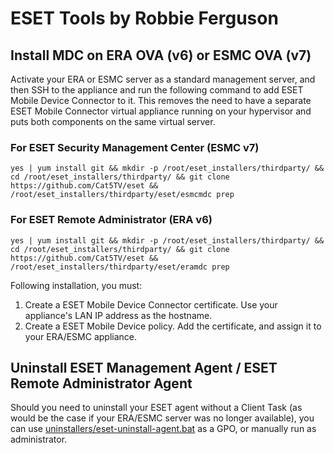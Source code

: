 # ESET Tools by Robbie Ferguson

## Install MDC on ERA OVA (v6) or ESMC OVA (v7)

Activate your ERA or ESMC server as a standard management server, and then SSH to the appliance and run the following command to add ESET Mobile Device Connector to it. This removes the need to have a separate ESET Mobile Connector virtual appliance running on your hypervisor and puts both components on the same virtual server.

### For ESET Security Management Center (ESMC v7)
```
yes | yum install git && mkdir -p /root/eset_installers/thirdparty/ && cd /root/eset_installers/thirdparty/ && git clone https://github.com/Cat5TV/eset && /root/eset_installers/thirdparty/eset/esmcmdc prep
```

### For ESET Remote Administrator (ERA v6)
```
yes | yum install git && mkdir -p /root/eset_installers/thirdparty/ && cd /root/eset_installers/thirdparty/ && git clone https://github.com/Cat5TV/eset && /root/eset_installers/thirdparty/eset/eramdc prep
```

Following installation, you must:

1. Create a ESET Mobile Device Connector certificate. Use your appliance's LAN IP address as the hostname.
2. Create a ESET Mobile Device policy. Add the certificate, and assign it to your ERA/ESMC appliance.

## Uninstall ESET Management Agent / ESET Remote Administrator Agent

Should you need to uninstall your ESET agent without a Client Task (as would be the case if your ERA/ESMC server was no longer available), you can use [uninstallers/eset-uninstall-agent.bat](uninstallers/eset-uninstall-agent.bat) as a GPO, or manually run as administrator.
